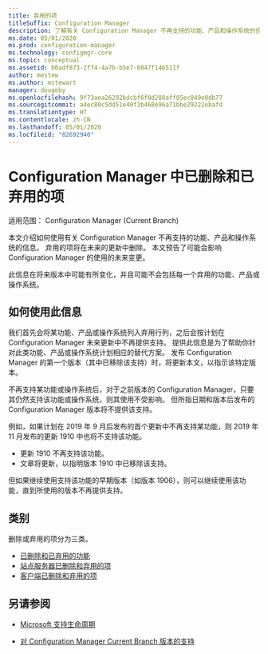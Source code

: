 ```yaml
---
title: 弃用的项
titleSuffix: Configuration Manager
description: 了解有关 Configuration Manager 不再支持的功能、产品和操作系统的信息。
ms.date: 05/01/2020
ms.prod: configuration-manager
ms.technology: configmgr-core
ms.topic: conceptual
ms.assetid: b0adf873-2ff4-4a7b-b5e7-6047f146511f
author: mestew
ms.author: mstewart
manager: dougeby
ms.openlocfilehash: 9f73aea26292bdcbf6f0d288aff05ec849e0db77
ms.sourcegitcommit: a4ec80c5dd51e40f3b468e96a71bbe29222ebafd
ms.translationtype: HT
ms.contentlocale: zh-CN
ms.lasthandoff: 05/01/2020
ms.locfileid: "82692940"
---
```

# <a name="removed-and-deprecated-items-for-configuration-manager"></a>Configuration Manager 中已删除和已弃用的项

适用范围：  Configuration Manager (Current Branch)

本文介绍如何使用有关 Configuration Manager 不再支持的功能、产品和操作系统的信息。 弃用的项将在未来的更新中删除。 本文预告了可能会影响 Configuration Manager 的使用的未来变更。  

此信息在将来版本中可能有所变化，并且可能不会包括每一个弃用的功能、产品或操作系统。  

## <a name="how-to-use-this-information"></a>如何使用此信息

我们首先会将某功能、产品或操作系统列入弃用行列，之后会按计划在 Configuration Manager 未来更新中不再提供支持。 提供此信息是为了帮助你针对此类功能、产品或操作系统计划相应的替代方案。 发布 Configuration Manager 的第一个版本（其中已移除该支持）时，将更新本文，以指示该特定版本。  

不再支持某功能或操作系统后，对于之前版本的 Configuration Manager，只要其仍然支持该功能或操作系统，则其使用不受影响。 但所指日期和版本后发布的 Configuration Manager 版本将不提供该支持。

例如，如果计划在 2019 年 9 月后发布的首个更新中不再支持某功能，则 2019 年 11 月发布的更新 1910 中也将不支持该功能。

- 更新 1910 不再支持该功能。
- 文章将更新，以指明版本 1910 中已移除该支持。

但如果继续使用支持该功能的早期版本（如版本 1906），则可以继续使用该功能，直到所使用的版本不再提供支持。

## <a name="categories"></a>类别

删除或弃用的项分为三类。  

- [已删除和已弃用的功能](removed-and-deprecated-cmfeatures.md)
- [站点服务器已删除和弃用的项](removed-and-deprecated-server.md)
- [客户端已删除和弃用的项](removed-and-deprecated-client.md)

## <a name="see-also"></a>另请参阅

- [Microsoft 支持生命周期](https://support.microsoft.com/lifecycle)

- [对 Configuration Manager Current Branch 版本的支持](../../../servers/manage/current-branch-versions-supported.md)
